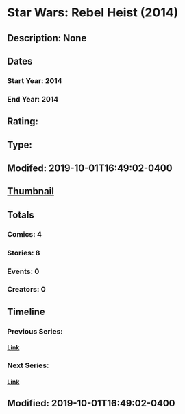 # Star Wars: Rebel Heist (2014)
## Description: None
## Dates
### Start Year: 2014
### End Year: 2014
## Rating: 
## Type: 
## Modifed: 2019-10-01T16:49:02-0400
## [Thumbnail](http://i.annihil.us/u/prod/marvel/i/mg/7/b0/5d9383758ffc7.jpg)
## Totals
### Comics: 4
### Stories: 8
### Events: 0
### Creators: 0
## Timeline
### Previous Series: 
#### [Link]()
### Next Series: 
#### [Link]()
## Modified: 2019-10-01T16:49:02-0400